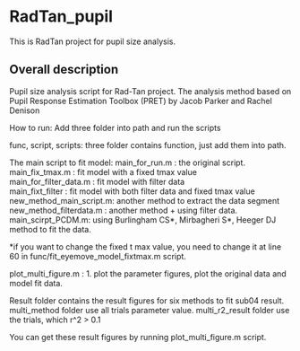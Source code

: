 # RadTan_pupil
This is RadTan project for pupil size analysis.

## Overall description
Pupil size analysis script for Rad-Tan project. 
The analysis method based on Pupil Response Estimation Toolbox (PRET) by Jacob Parker and Rachel Denison

How to run: Add three folder into path and run the scripts

func, script, scripts: three folder contains function, just add them into path. 

The main script to fit model:
main_for_run.m  : the original script.  
main_fix_tmax.m : fit model with a fixed tmax value  
main_for_filter_data.m : fit model with filter data  
main_fixt_filter : fit model with both filter data and fixed tmax value  
new_method_main_script.m: another method to extract the data segment  
new_method_filterdata.m : another method + using filter data.   
main_scirpt_PCDM.m: using Burlingham CS*, Mirbagheri S*, Heeger DJ method to fit the data.   



*if you want to change the fixed t max value, you need to change it at line 60 in func/fit_eyemove_model_fixtmax.m script. 

plot_multi_figure.m : 1. plot the parameter figures, plot the original data and model fit data. 


Result folder contains the result figures for six methods to fit sub04 result. 
multi_method folder use all trials parameter value. 
multi_r2_result folder use the trials, which r^2 > 0.1

You can get these result figures by running plot_multi_figure.m script. 

